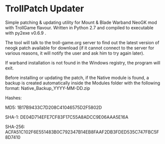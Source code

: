# TrollPatch Updater
Simple patching &amp; updating utility for Mount &amp; Blade Warband NeoGK mod with TrollGame flavour.
Written in Python 2.7 and compiled to executable with py2exe v0.6.9 .

The tool will talk to the troll-game.org server to find out the latest version of neogk patch available for download (if it cannot connect to the server for various reasons, it will notify the user and ask him to try again later).

If warband installation is not found in the Windows registry, the program will exit.

Before installing or updating the patch, if the Native module is found, a backup is created automatically inside the Modules folder with the following format: Native_Backup_YYYY-MM-DD.zip


Hashes:

MD5:     1B17B9433C7D208C41046575D2F5802D

SHA-1:   DE04D714EFE7CF83F17C55A8ADCC9E06AAA5E16A

SHA-256: ACFA51C102F6E551483B0C792347B14EB8FAAF2DB3FDED535C747FBC5F8D7410
